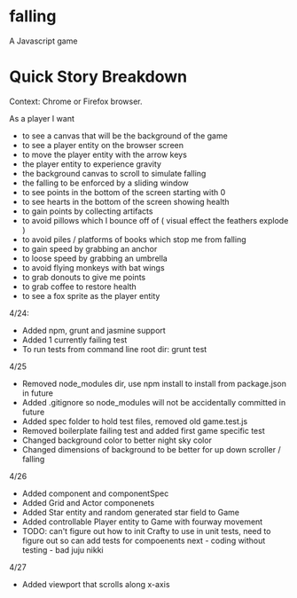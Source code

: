 # falling
A Javascript game

# Quick Story Breakdown
Context: Chrome or Firefox browser.

As a player I want
* to see a canvas that will be the background of the game
* to see a player entity on the browser screen
* to move the player entity with the arrow keys
* the player entity to experience gravity
* the background canvas to scroll to simulate falling
* the falling to be enforced by a sliding window
* to see points in the bottom of the screen starting with 0
* to see hearts in the bottom of the screen showing health
* to gain points by collecting artifacts
* to avoid pillows which I bounce off of ( visual effect the feathers explode )
* to avoid piles / platforms of books which stop me from falling
* to gain speed by grabbing an anchor
* to loose speed by grabbing an umbrella
* to avoid flying monkeys with bat wings
* to grab donouts to give me points
* to grab coffee to restore health
* to see a fox sprite as the player entity

4/24:
* Added npm, grunt and jasmine support
* Added 1 currently failing test
* To run tests from command line root dir:  grunt test

4/25
* Removed node_modules dir, use npm install to install from package.json in future
* Added .gitignore so node_modules will not be accidentally committed in future
* Added spec folder to hold test files, removed old game.test.js
* Removed boilerplate failing test and added first game specific test
* Changed background color to better night sky color
* Changed dimensions of background to be better for up down scroller / falling

4/26
* Added component and componentSpec
* Added Grid and Actor componenets
* Added Star entity and random generated star field to Game
* Added controllable Player entity to Game with fourway movement
* TODO: can't figure out how to init Crafty to use in unit tests, need to figure out so can add tests for compoenents next - coding without testing - bad juju nikki

4/27
* Added viewport that scrolls along x-axis
